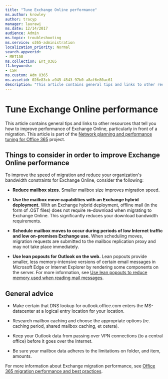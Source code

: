 ```yaml
---
title: "Tune Exchange Online performance"
ms.author: krowley
author: tracyp
manager: laurawi
ms.date: 12/14/2017
audience: Admin
ms.topic: troubleshooting
ms.service: o365-administration
localization_priority: Normal
search.appverid:
- MET150
ms.collection: Ent_O365
f1.keywords:
- CSH
ms.custom: Adm_O365
ms.assetid: 026e83cb-a945-4543-97b0-a8af6e80ac61
description: "This article contains general tips and links to other resources that tell you how to improve performance of Exchange Online."
---
```


# Tune Exchange Online performance

This article contains general tips and links to other resources that tell you how to improve performance of Exchange Online, particularly in front of a migration. This article is part of the [Network planning and performance tuning for Office 365](./network-planning-and-performance.md) project.
   
## Things to consider in order to improve Exchange Online performance

To improve the speed of migration and reduce your organization's bandwidth constraints for Exchange Online, consider the following:
  
- **Reduce mailbox sizes.** Smaller mailbox size improves migration speed. 
    
- **Use the mailbox move capabilities with an Exchange hybrid deployment.** With an Exchange hybrid deployment, offline mail (in the form of .OST files) does not require re-download when migrating to Exchange Online. This significantly reduces your download bandwidth requirements. 
    
- **Schedule mailbox moves to occur during periods of low Internet traffic and low on-premises Exchange use.** When scheduling moves, migration requests are submitted to the mailbox replication proxy and may not take place immediately. 
    
- **Use lean popouts for Outlook on the web.** Lean popouts provide smaller, less memory-intensive versions of certain email messages in Microsoft Edge or Internet Explorer by rendering some components on the server. For more information, see [Use lean popouts to reduce memory used when reading mail messages](https://support.office.com/article/a6d6ba01-2562-4c3d-a8f1-78748dd506cf).


## General advice

- Make certain that DNS lookup for outlook.office.com enters the MS-datacenter at a logical entry location for your location.

- Research mailbox caching and choose the appropriate options (re. caching period, shared mailbox caching, et cetera).

- Keep your Outlook data from passing over VPN connections (to a central office) before it goes over the Internet.

- Be sure your mailbox data adheres to the limitations on folder, and item, amounts.
    
For more information about Exchange migration performance, see [Office 365 migration performance and best practices](https://support.office.com/article/d9acb371-fd6c-4c14-aa8e-db5cbe39aa57).
